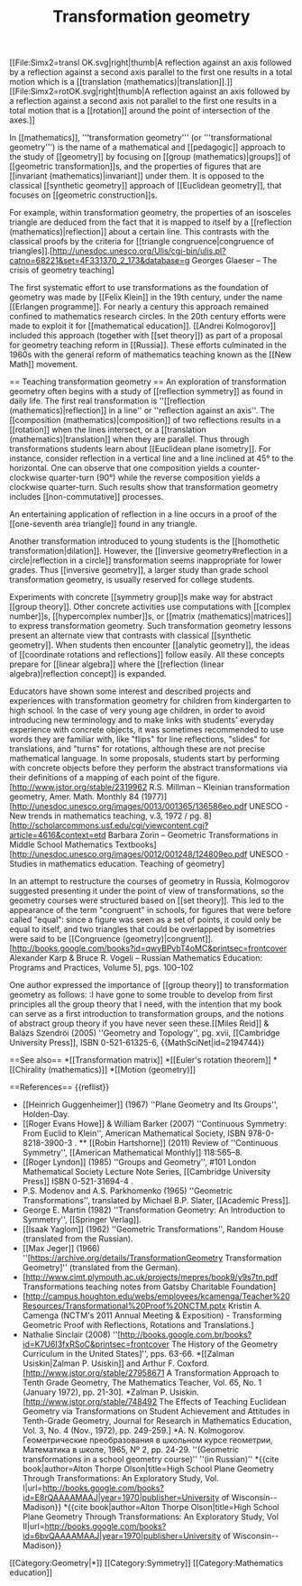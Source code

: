 ﻿---
lastrevid: 636327431
pageid: 473774
canonicalurl: http://en.wikipedia.org/wiki/Transformation_geometry
title: Transformation geometry
editurl: http://en.wikipedia.org/w/index.php?title=Transformation_geometry&action=edit
length: 9530
contentmodel: wikitext
pagelanguage: en
touched: 2015-02-14T13:05:20Z
ns: 0
fullurl: http://en.wikipedia.org/wiki/Transformation_geometry
---

[[File:Simx2=transl OK.svg|right|thumb|A reflection against an axis followed by a reflection against a second axis parallel to the first one results in a total motion which is a [[translation (mathematics)|translation]].]]
[[File:Simx2=rotOK.svg|right|thumb|A reflection against an axis followed by a reflection against a second axis not parallel to the first one results in a total motion that is a [[rotation]] around the point of intersection of the axes.]]

In [[mathematics]], '''transformation geometry''' (or '''transformational geometry''') is the name of a mathematical and [[pedagogic]] approach to the study of [[geometry]] by focusing on [[group (mathematics)|groups]] of [[geometric transformation]]s, and the properties of figures that are [[invariant (mathematics)|invariant]] under them.  It is opposed to the classical [[synthetic geometry]] approach of [[Euclidean geometry]], that focuses on [[geometric construction]]s.

For example, within transformation geometry, the properties of an isosceles triangle are deduced from the fact that it is mapped to itself by a [[reflection (mathematics)|reflection]] about a certain line. This contrasts with the classical proofs by the criteria for [[triangle congruence|congruence of triangles]].<ref>[http://unesdoc.unesco.org/Ulis/cgi-bin/ulis.pl?catno=68221&set=4F331370_2_173&database=g Georges Glaeser – The crisis of geometry teaching]</ref>

The first systematic effort to use transformations as the foundation of geometry was made by [[Felix Klein]] in the 19th century, under the name [[Erlangen programme]].  For nearly a century this approach remained confined to mathematics research circles.   In the 20th century efforts were made to exploit it for [[mathematical education]].  [[Andrei Kolmogorov]] included  this approach (together with [[set theory]]) as part of a proposal for geometry teaching reform in [[Russia]].<ref name="russianedu"/>  These efforts culminated in the 1960s with the general reform of mathematics teaching known as the [[New Math]] movement.

== Teaching transformation geometry ==
An exploration of transformation geometry often begins with a study of [[reflection symmetry]] as found in daily life. The first real transformation is ''[[reflection (mathematics)|reflection]] in a line'' or ''reflection against an axis''. The [[composition (mathematics)|composition]] of two reflections results in a [[rotation]] when the lines intersect, or a [[translation (mathematics)|translation]] when they are parallel. Thus through transformations students learn about [[Euclidean plane isometry]]. For instance, consider reflection in a vertical line and a line inclined at 45° to the horizontal. One can observe that one composition yields a counter-clockwise quarter-turn (90°) while the reverse composition yields a clockwise quarter-turn. Such results show that transformation geometry includes [[non-commutative]] processes.

An entertaining application of reflection in a line occurs in a proof of the [[one-seventh area triangle]] found in any triangle.

Another transformation introduced to young students is the [[homothetic transformation|dilation]]. However, the [[inversive geometry#reflection in a circle|reflection in a circle]] transformation seems inappropriate for lower grades. Thus [[inversive geometry]], a larger study than grade school transformation geometry, is usually reserved for college students.

Experiments with concrete [[symmetry group]]s make way for abstract [[group theory]]. Other concrete activities use computations with [[complex number]]s, [[hypercomplex number]]s, or [[matrix (mathematics)|matrices]] to express transformation geometry.
Such transformation geometry lessons present an alternate view that contrasts with classical [[synthetic geometry]]. When students then encounter [[analytic geometry]], the ideas of [[coordinate rotations and reflections]] follow easily. All these concepts prepare for [[linear algebra]] where the [[reflection (linear algebra)|reflection concept]] is expanded.

Educators have shown some interest and described projects and experiences with transformation geometry for children from kindergarten to high school. In the case of very young age children, in order to avoid introducing new terminology and to make links with students' everyday experience with concrete objects, it was sometimes recommended to use words they are familiar with, like "flips" for line reflections, "slides" for translations, and "turns" for rotations, although these are not precise mathematical language. In some proposals, students start by performing with concrete objects before they perform the abstract transformations via their definitions of a mapping of each point of the figure.<ref>[http://www.jstor.org/stable/2319962 R.S. Millman – Kleinian transformation geometry, Amer. Math. Monthly 84 (1977)]</ref><ref>[http://unesdoc.unesco.org/images/0013/001365/136586eo.pdf UNESCO - New trends in mathematics teaching, v.3, 1972 / pg. 8]</ref><ref>[http://scholarcommons.usf.edu/cgi/viewcontent.cgi?article=4616&context=etd Barbara Zorin – Geometric Transformations in Middle School Mathematics Textbooks]</ref><ref>[http://unesdoc.unesco.org/images/0012/001248/124809eo.pdf UNESCO - Studies in mathematics education. Teaching of geometry]</ref>

In an attempt to restructure the courses of geometry in Russia, Kolmogorov suggested presenting it under the point of view of transformations, so the geometry courses were structured based on [[set theory]]. This led to the appearance of the term "congruent" in schools, for figures that were before called "equal": since a figure was seen as a set of points, it could only be equal to itself, and two triangles that could be overlapped by isometries were said to be [[Congruence (geometry)|congruent]].<ref name="russianedu">[http://books.google.com/books?id=qwyBPybT4oMC&printsec=frontcover Alexander Karp & Bruce R. Vogeli – Russian Mathematics Education: Programs and Practices, Volume 5], pgs. 100–102</ref>

One author expressed the importance of [[group theory]] to transformation geometry as follows:
:I have gone to some trouble to develop from first principles all the group theory that I need, with the intention that my book can serve as a first introduction to transformation groups, and the notions of abstract group theory if you have never seen these.<ref>[[Miles Reid]] & Balázs Szendröi (2005) ''Geometry and Topology'', pg. xvii, [[Cambridge University Press]], ISBN 0-521-61325-6, {{MathSciNet|id=2194744}}</ref>

==See also==
*[[Transformation matrix]]
*[[Euler's rotation theorem]]
*[[Chirality (mathematics)]]
*[[Motion (geometry)]]

==References==
{{reflist}}
* [[Heinrich Guggenheimer]] (1967) ''Plane Geometry and Its Groups'', Holden-Day.
* [[Roger Evans Howe]] & William Barker (2007) ''Continuous Symmetry: From Euclid to Klein'', American Mathematical Society, ISBN 978-0-8218-3900-3 .
** [[Robin Hartshorne]] (2011) Review of ''Continuous Symmetry'', [[American Mathematical Monthly]] 118:565&ndash;8.
* [[Roger Lyndon]] (1985) ''Groups and Geometry'', #101 London Mathematical Society Lecture Note Series, [[Cambridge University Press]] ISBN 0-521-31694-4 .
* P.S. Modenov and A.S. Parkhomenko (1965) ''Geometric Transformations'', translated by Michael B.P. Slater, [[Academic Press]].
* George E. Martin (1982) ''Transformation Geometry: An Introduction to Symmetry'', [[Springer Verlag]].
* [[Isaak Yaglom]] (1962) ''Geometric Transformations'', Random House (translated from the Russian).
* [[Max Jeger]] (1966) ''[https://archive.org/details/TransformationGeometry Transformation Geometry]'' (translated from the German).
* [http://www.cimt.plymouth.ac.uk/projects/mepres/book9/y9s7tn.pdf Transformations teaching notes from Gatsby Charitable Foundation]
* [http://campus.houghton.edu/webs/employees/kcamenga/Teacher%20Resources/Transformational%20Proof%20NCTM.pptx Kristin A. Camenga (NCTM's 2011 Annual Meeting & Exposition) - Transforming Geometric Proof with Reflections, Rotations and Translations.]
* Nathalie Sinclair (2008) ''[http://books.google.com.br/books?id=K7U6I3fxRSoC&printsec=frontcover The History of the Geometry Curriculum in the United States]'', pps. 63-66.
*[[Zalman Usiskin|Zalman P. Usiskin]] and Arthur F. Coxford. [http://www.jstor.org/stable/27958671 A Transformation Approach to Tenth Grade Geometry, The Mathematics Teacher, Vol. 65, No. 1 (January 1972), pp. 21-30].
*Zalman P. Usiskin. [http://www.jstor.org/stable/748492 The Effects of Teaching Euclidean Geometry via Transformations on Student Achievement and Attitudes in Tenth-Grade Geometry, Journal for Research in Mathematics Education, Vol. 3, No. 4 (Nov., 1972), pp. 249-259.]
*A. N. Kolmogorov. Геометрические преобразования в школьном курсе геометрии, Математика в школе, 1965, Nº 2, pp. 24-29. ''(Geometric transformations in a school geometry course)'' ''(in Russian)''
*{{cite book|author=Alton Thorpe Olson|title=High School Plane Geometry Through Transformations: An Exploratory Study, Vol. I|url=http://books.google.com/books?id=E8rQAAAAMAAJ|year=1970|publisher=University of Wisconsin--Madison}}
*{{cite book|author=Alton Thorpe Olson|title=High School Plane Geometry Through Transformations: An Exploratory Study, Vol II|url=http://books.google.com/books?id=6bvQAAAAMAAJ|year=1970|publisher=University of Wisconsin--Madison}}

[[Category:Geometry|*]]
[[Category:Symmetry]]
[[Category:Mathematics education]]